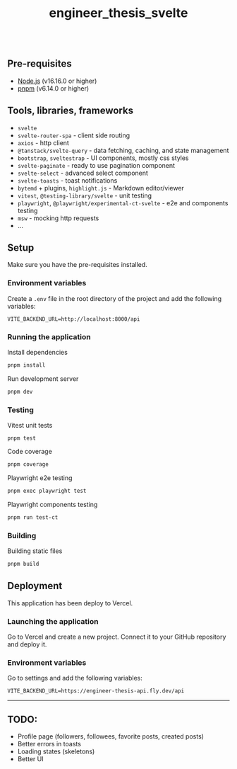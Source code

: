 <div align="center" style="padding-bottom: 20px">
    <h1>engineer_thesis_svelte</h1>
    <img src="https://img.shields.io/badge/Svelte-FF3E00?style=for-the-badge&logo=Svelte&logoColor=white" alt=""/>&nbsp;
    <img src="https://img.shields.io/badge/TypeScript-007ACC?style=for-the-badge&logo=typescript&logoColor=white" alt=""/>&nbsp;
    <img src="https://img.shields.io/badge/Vite-B73BFE?style=for-the-badge&logo=vite&logoColor=FFD62E" alt=""/>&nbsp;
    <img src="https://img.shields.io/badge/vercel-000000?style=for-the-badge&logo=vercel&logoColor=white" alt=""/>&nbsp;
</div>

## Pre-requisites

- [Node.js](https://nodejs.org/en/) (v16.16.0 or higher)
- [pnpm](https://pnpm.io/) (v6.14.0 or higher)

## Tools, libraries, frameworks

- `svelte`
- `svelte-router-spa` - client side routing
- `axios` - http client
- `@tanstack/svelte-query` - data fetching, caching, and state management
- `bootstrap`, `sveltestrap` - UI components, mostly css styles
- `svelte-paginate` - ready to use pagination component
- `svelte-select` - advanced select component
- `svelte-toasts` - toast notifications
- `bytemd` + plugins, `highlight.js` - Markdown editor/viewer
- `vitest`, `@testing-library/svelte` - unit testing
- `playwright`, `@playwright/experimental-ct-svelte` - e2e and components testing
- `msw` - mocking http requests
- ...

## Setup

Make sure you have the pre-requisites installed.

### Environment variables

Create a `.env` file in the root directory of the project and add the following variables:

```dotenv
VITE_BACKEND_URL=http://localhost:8000/api
```

### Running the application

Install dependencies

```bash
pnpm install
```

Run development server

```bash
pnpm dev
```

### Testing

Vitest unit tests

```
pnpm test
```

Code coverage

```bash
pnpm coverage
```

Playwright e2e testing

```bash
pnpm exec playwright test
```

Playwright components testing

```bash
pnpm run test-ct
```

### Building

Building static files

```bash
pnpm build
```

## Deployment

This application has been deploy to Vercel.

### Launching the application

Go to Vercel and create a new project. Connect it to your GitHub repository and deploy it.

### Environment variables

Go to settings and add the following variables:

```dotenv
VITE_BACKEND_URL=https://engineer-thesis-api.fly.dev/api
```

---

## TODO:

- Profile page (followers, followees, favorite posts, created posts)
- Better errors in toasts
- Loading states (skeletons)
- Better UI
